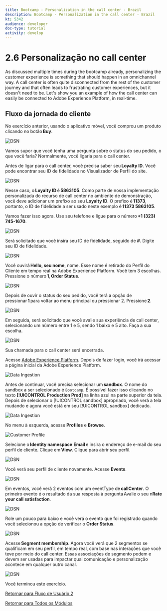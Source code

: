 ```yaml
---
title: Bootcamp - Personalization in the call center - Brazil
description: Bootcamp - Personalization in the call center - Brazil
kt: 5342
audience: developer
doc-type: tutorial
activity: develop
---
```

# 2.6 Personalização no call center

As discussed multiple times during the bootcamp already, personalizing the customer experience is something that should happen in an omnichannel way. A call center is often quite disconnected from the rest of the customer journey and that often leads to frustrating customer experiences, but it doesn't need to be. Let's show you an example of how the call center can easily be connected to Adobe Experience Platform, in real-time.

## Fluxo da jornada do cliente

No exercício anterior, usando o aplicativo móvel, você comprou um produto clicando no botão **Buy**. 

![DSN](./images/app20.png)

Vamos supor que você tenha uma pergunta sobre o status do seu pedido, o que você faria? Normalmente, você ligaria para o call center. 

Antes de ligar para o call center, você precisa saber seu **Loyalty ID**. Você pode encontrar seu ID de fidelidade no Visualizador de Perfil do site.

![DSN](./images/cc1.png)

Nesse caso, o **Loyalty ID** é **5863105**. Como parte de nossa implementação personalizada do recurso de call center no ambiente de demonstração, você deve adicionar um prefixo ao seu **Loyalty ID**. O prefixo é **11373**, portanto, o ID de fidelidade a ser usado neste exemplo é **11373 5863105**. 

Vamos fazer isso agora. Use seu telefone e ligue para o número **+1 (323) 745-1670**. 

![DSN](./images/cc2.png)

Será solicitado que você insira seu ID de fidelidade, seguido de **#**. Digite seu ID de fidelidade. 

![DSN](./images/cc3.png)

Você ouvirá **Hello, seu nome**, nome. Esse nome é retirado do Perfil do Cliente em tempo real na Adobe Experience Platform. Você tem 3 escolhas. Pressione o número **1**, **Order Status**. 

![DSN](./images/cc4.png)

Depois de ouvir o status do seu pedido, você terá a opção de pressionar **1** para voltar ao menu principal ou pressionar 2. Pressione **2**.

![DSN](./images/cc5.png)

Em seguida, será solicitado que você avalie sua experiência de call center, selecionando um número entre 1 e 5, sendo 1 baixo e 5 alto. Faça a sua escolha. 

![DSN](./images/cc6.png)

Sua chamada para o call center será encerrada. 

Acesse [Adobe Experience Platform](https://experience.adobe.com/platform). Depois de fazer login, você irá acessar a página inicial da Adobe Experience Platform.

![Data Ingestion](./images/home.png)

Antes de continuar, você precisa selecionar um **sandbox**. O nome do sandbox a ser selecionado é ``Bootcamp``. É possível fazer isso clicando no texto **[!UICONTROL Production Prod]** na linha azul na parte superior da tela. Depois de selecionar o [!UICONTROL sandbox] apropriado, você verá a tela mudando e agora você está em seu [!UICONTROL sandbox] dedicado. 

![Data Ingestion](./images/sb1.png)

No menu à esquerda, acesse **Profiles** e **Browse**.

![Customer Profile](./images/homemenu.png)

Selecione o **Identity namespace** **Email** e insira o endereço de e-mail do seu perfil de cliente. Clique em **View**. Clique para abrir seu perfil. 

![DSN](./images/cc7.png)

Você verá seu perfil de cliente novamente. Acesse **Events**.

![DSN](./images/cc8.png)

Em eventos, você verá 2 eventos com um eventType de **callCenter**. O primeiro evento é o resultado da sua resposta à pergunta Avalie o seu n**Rate your call satisfaction**. 

![DSN](./images/cc9.png)

Role um pouco para baixo e você verá o evento que foi registrado quando você selecionou a opção de verificar o **Order Status**.

![DSN](./images/cc10.png)

Acesse **Segment membership**. Agora você verá que 2 segmentos se qualificam em seu perfil, em tempo real, com base nas interações que você teve por meio do call center. Essas associações de segmento podem e devem ser usadas para impactar qual comunicação e personalização acontece em qualquer outro canal. 

![DSN](./images/cc11.png)

Você terminou este exercício.

[Retornar para Fluxo de Usuário 2](./uc2.md)

[Retornar para Todos os Módulos](../../overview.md)
